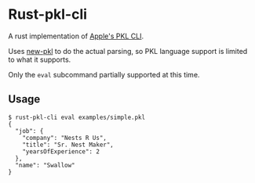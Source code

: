 # Rust-pkl-cli

A rust implementation of [Apple's PKL CLI](https://pkl-lang.org/main/current/pkl-cli/index.html).

Uses [new-pkl](https://github.com/DevYatsu/new-pkl) to do the actual parsing, so PKL language support is limited to
what it supports.

Only the `eval` subcommand partially supported at this time.

## Usage

```console
$ rust-pkl-cli eval examples/simple.pkl
{
  "job": {
    "company": "Nests R Us",
    "title": "Sr. Nest Maker",
    "yearsOfExperience": 2
  },
  "name": "Swallow"
}

```

